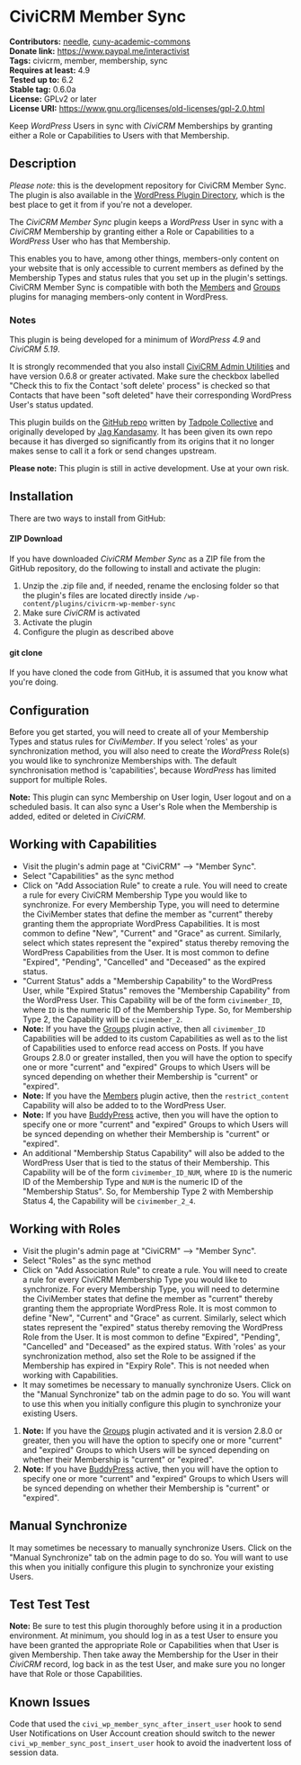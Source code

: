 CiviCRM Member Sync
===================

**Contributors:** [needle](https://profiles.wordpress.org/needle/), [cuny-academic-commons](https://profiles.wordpress.org/cuny-academic-commons/)<br/>
**Donate link:** https://www.paypal.me/interactivist<br/>
**Tags:** civicrm, member, membership, sync<br/>
**Requires at least:** 4.9<br/>
**Tested up to:** 6.2<br/>
**Stable tag:** 0.6.0a<br/>
**License:** GPLv2 or later<br/>
**License URI:** https://www.gnu.org/licenses/old-licenses/gpl-2.0.html

Keep *WordPress* Users in sync with *CiviCRM* Memberships by granting either a Role or Capabilities to Users with that Membership.

## Description

*Please note:* this is the development repository for CiviCRM Member Sync. The plugin is also available in the [WordPress Plugin Directory](https://wordpress.org/plugins/civicrm-wp-member-sync/), which is the best place to get it from if you're not a developer.

The *CiviCRM Member Sync* plugin keeps a *WordPress* User in sync with a *CiviCRM* Membership by granting either a Role or Capabilities to a *WordPress* User who has that Membership.

This enables you to have, among other things, members-only content on your website that is only accessible to current members as defined by the Membership Types and status rules that you set up in the plugin's settings. CiviCRM Member Sync is compatible with both the [Members](https://wordpress.org/plugins/members/) and [Groups](https://wordpress.org/plugins/groups/) plugins for managing members-only content in WordPress.

### Notes

This plugin is being developed for a minimum of *WordPress 4.9* and *CiviCRM 5.19*.

It is strongly recommended that you also install [CiviCRM Admin Utilities](https://wordpress.org/plugins/civicrm-admin-utilities/) and have version 0.6.8 or greater activated. Make sure the checkbox labelled "Check this to fix the Contact 'soft delete' process" is checked so that Contacts that have been "soft deleted" have their corresponding WordPress User's status updated.

This plugin builds on the [GitHub repo](https://github.com/tadpolecc/civi_member_sync) written by [Tadpole Collective](https://tadpole.cc) and  originally developed by [Jag Kandasamy](https://github.com/jeevajoy). It has been given its own repo because it has diverged so significantly from its origins that it no longer makes sense to call it a fork or send changes upstream.

**Please note:** This plugin is still in active development. Use at your own risk.

## Installation

There are two ways to install from GitHub:

#### ZIP Download

If you have downloaded *CiviCRM Member Sync* as a ZIP file from the GitHub repository, do the following to install and activate the plugin:

1. Unzip the .zip file and, if needed, rename the enclosing folder so that the plugin's files are located directly inside `/wp-content/plugins/civicrm-wp-member-sync`
2. Make sure *CiviCRM* is activated
3. Activate the plugin
4. Configure the plugin as described above

#### git clone

If you have cloned the code from GitHub, it is assumed that you know what you're doing.

## Configuration

Before you get started, you will need to create all of your Membership Types and status rules for *CiviMember*. If you select 'roles' as your synchronization method, you will also need to create the *WordPress* Role(s) you would like to synchronize Memberships with. The default synchronisation method is 'capabilities', because *WordPress* has limited support for multiple Roles.

**Note:** This plugin can sync Membership on User login, User logout and on a scheduled basis. It can also sync a User's Role when the Membership is added, edited or deleted in *CiviCRM*.

## Working with Capabilities

* Visit the plugin's admin page at "CiviCRM" --> "Member Sync".
* Select "Capabilities" as the sync method
* Click on "Add Association Rule" to create a rule. You will need to create a rule for every CiviCRM Membership Type you would like to synchronize. For every Membership Type, you will need to determine the CiviMember states that define the member as "current" thereby granting them the appropriate WordPress Capabilities. It is most common to define "New", "Current" and "Grace" as current. Similarly, select which states represent the "expired" status thereby removing the WordPress Capabilities from the User. It is most common to define "Expired", "Pending", "Cancelled" and "Deceased" as the expired status.
* "Current Status" adds a "Membership Capability" to the WordPress User, while "Expired Status" removes the "Membership Capability" from the WordPress User. This Capability will be of the form `civimember_ID`, where `ID` is the numeric ID of the Membership Type. So, for Membership Type 2, the Capability will be `civimember_2`.
* **Note:** If you have the [Groups](https://wordpress.org/plugins/groups/) plugin active, then all `civimember_ID` Capabilities will be added to its custom Capabilities as well as to the list of Capabilities used to enforce read access on Posts. If you have Groups 2.8.0 or greater installed, then you will have the option to specify one or more "current" and "expired" Groups to which Users will be synced depending on whether their Membership is "current" or "expired".
* **Note:** If you have the [Members](https://wordpress.org/plugins/members/) plugin active, then the `restrict_content` Capability will also be added to to the WordPress User.
* **Note:** If you have [BuddyPress](https://wordpress.org/plugins/buddypress/) active, then you will have the option to specify one or more "current" and "expired" Groups to which Users will be synced depending on whether their Membership is "current" or "expired".
* An additional "Membership Status Capability" will also be added to the WordPress User that is tied to the status of their Membership. This Capability will be of the form `civimember_ID_NUM`, where `ID` is the numeric ID of the Membership Type and `NUM` is the numeric ID of the "Membership Status". So, for Membership Type 2 with Membership Status 4, the Capability will be `civimember_2_4`.

## Working with Roles

* Visit the plugin's admin page at "CiviCRM" --> "Member Sync".
* Select "Roles" as the sync method
* Click on "Add Association Rule" to create a rule. You will need to create a rule for every CiviCRM Membership Type you would like to synchronize. For every Membership Type, you will need to determine the CiviMember states that define the member as "current" thereby granting them the appropriate WordPress Role. It is most common to define "New", "Current" and "Grace" as current. Similarly, select which states represent the "expired" status thereby removing the WordPress Role from the User. It is most common to define "Expired", "Pending", "Cancelled" and "Deceased" as the expired status. With 'roles' as your synchronization method, also set the Role to be assigned if the Membership has expired in "Expiry Role". This is not needed when working with Capabilities.
* It may sometimes be necessary to manually synchronize Users. Click on the "Manual Synchronize" tab on the admin page to do so. You will want to use this when you initially configure this plugin to synchronize your existing Users.
1. **Note:** If you have the [Groups](https://wordpress.org/plugins/groups/) plugin activated and it is version 2.8.0 or greater, then you will have the option to specify one or more "current" and "expired" Groups to which Users will be synced depending on whether their Membership is "current" or "expired".
2. **Note:** If you have [BuddyPress](https://wordpress.org/plugins/buddypress/) active, then you will have the option to specify one or more "current" and "expired" Groups to which Users will be synced depending on whether their Membership is "current" or "expired".

## Manual Synchronize

It may sometimes be necessary to manually synchronize Users. Click on the "Manual Synchronize" tab on the admin page to do so. You will want to use this when you initially configure this plugin to synchronize your existing Users.

## Test Test Test

**Note:** Be sure to test this plugin thoroughly before using it in a production environment. At minimum, you should log in as a test User to ensure you have been granted the appropriate Role or Capabilities when that User is given Membership. Then take away the Membership for the User in their *CiviCRM* record, log back in as the test User, and make sure you no longer have that Role or those Capabilities.

## Known Issues

Code that used the `civi_wp_member_sync_after_insert_user` hook to send User Notifications on User Account creation should switch to the newer `civi_wp_member_sync_post_insert_user` hook to avoid the inadvertent loss of session data.
